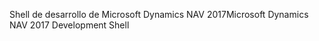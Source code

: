 <span data-ttu-id="f1b12-101">Shell de desarrollo de Microsoft Dynamics NAV 2017</span><span class="sxs-lookup"><span data-stu-id="f1b12-101">Microsoft Dynamics NAV 2017 Development Shell</span></span>